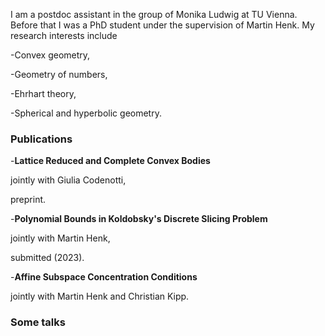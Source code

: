 
I am a postdoc assistant in the group of Monika Ludwig at TU Vienna. Before that I was a PhD student under the supervision of Martin Henk. My research interests include

-Convex geometry,

-Geometry of numbers,

-Ehrhart theory,

-Spherical and hyperbolic geometry.

### Publications

-**Lattice Reduced and Complete Convex Bodies**

jointly with Giulia Codenotti, 

preprint.

-**Polynomial Bounds in Koldobsky's Discrete Slicing Problem**

jointly with Martin Henk,

submitted (2023).

-**Affine Subspace Concentration Conditions**

jointly with Martin Henk and Christian Kipp.

### Some talks


